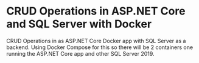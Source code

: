 # CRUD Operations in ASP.NET Core and SQL Server with Docker
CRUD Operations in as ASP.NET Core Docker app with SQL Server as a backend. Using Docker Compose for this so there will be 2 containers one running the ASP.NET Core app and other SQL Server 2019.
